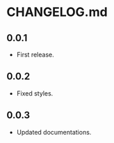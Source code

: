 # CHANGELOG.md

## 0.0.1

-   First release.

## 0.0.2

-   Fixed styles.

## 0.0.3

-   Updated documentations.
